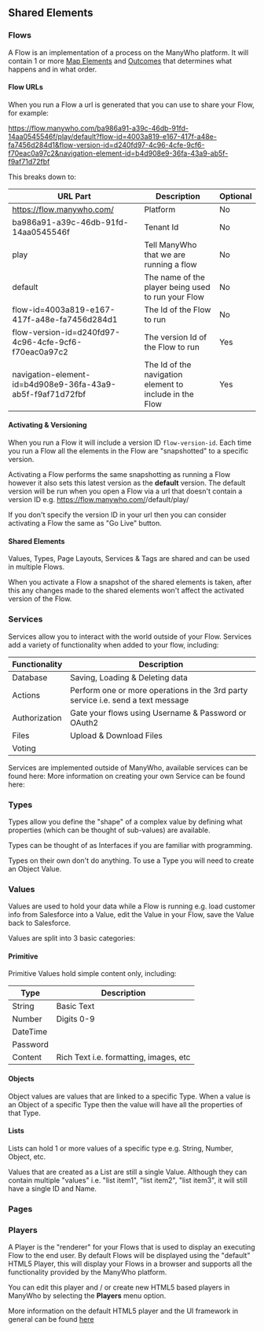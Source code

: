 ## Shared Elements

### Flows
A Flow is an implementation of a process on the ManyWho platform. It will contain 1 or more [Map Elements](http://google.com)
and [Outcomes](http://google.com) that determines what happens and in what order.

#### Flow URLs
When you run a Flow a url is generated that you can use to share your Flow, for example:

https://flow.manywho.com/ba986a91-a39c-46db-91fd-14aa0545546f/play/default?flow-id=4003a819-e167-417f-a48e-fa7456d284d1&flow-version-id=d240fd97-4c96-4cfe-9cf6-f70eac0a97c2&navigation-element-id=b4d908e9-36fa-43a9-ab5f-f9af71d72fbf

This breaks down to:

| URL Part | Description | Optional |
|---|---|---|
| https://flow.manywho.com/ | Platform | No |
| ba986a91-a39c-46db-91fd-14aa0545546f | Tenant Id | No |
| play | Tell ManyWho that we are running a flow | No |
| default | The name of the player being used to run your Flow | No |
| flow-id=4003a819-e167-417f-a48e-fa7456d284d1 | The Id of the Flow to run | No |
| flow-version-id=d240fd97-4c96-4cfe-9cf6-f70eac0a97c2 | The version Id of the Flow to run | Yes |
| navigation-element-id=b4d908e9-36fa-43a9-ab5f-f9af71d72fbf | The Id of the navigation element to include in the Flow | Yes |

#### Activating & Versioning
When you run a Flow it will include a version ID `flow-version-id`. Each time you run a Flow all the elements in the Flow are "snapshotted" to a specific version.

Activating a Flow performs the same snapshotting as running a Flow however it also sets this latest version as the **default** version.
The default version will be run when you open a Flow via a url that doesn't contain a version ID e.g. https://flow.manywho.com/<tenant-id>/default/play/<flow-id>

If you don't specify the version ID in your url then you can consider activating a Flow the same as "Go Live" button.

#### Shared Elements
Values, Types, Page Layouts, Services & Tags are shared and can be used in multiple Flows.

When you activate a Flow a snapshot of the shared elements is taken, after this any changes made to the shared elements won't affect the activated version of the Flow.

### Services
Services allow you to interact with the world outside of your Flow. Services add a variety of functionality when added to your flow, including:

| Functionality | Description |
|---|---|
| Database | Saving, Loading & Deleting data |
| Actions | Perform one or more operations in the 3rd party service i.e. send a text message |
| Authorization | Gate your flows using Username & Password or OAuth2 |
| Files | Upload & Download Files |
| Voting | |

<aside class="notice">
Services are implemented outside of ManyWho, available services can be found here:
More information on creating your own Service can be found here:
</aside>

### Types
Types allow you define the "shape" of a complex value by defining what properties (which can be thought of sub-values) are available.

Types can be thought of as Interfaces if you are familiar with programming.

<aside class="notice">
Types on their own don't do anything. To use a Type you will need to create an Object Value.
</aside>

### Values
Values are used to hold your data while a Flow is running e.g. load customer info from Salesforce into a Value, edit the Value in your Flow, save the Value back to Salesforce.

Values are split into 3 basic categories:

#### Primitive
Primitive Values hold simple content only, including:

| Type | Description |
|---|---|
| String | Basic Text |
| Number | Digits 0-9 |
| DateTime | |
| Password | |
| Content | Rich Text i.e. formatting, images, etc |

#### Objects
Object values are values that are linked to a specific Type. When a value is an Object of a specific Type then the value will have all the properties of that Type.

#### Lists
Lists can hold 1 or more values of a specific type e.g. String, Number, Object, etc.

<aside class="notice">
Values that are created as a List are still a single Value. Although they can contain multiple "values" i.e. "list item1", "list item2", "list item3", it will still have a single ID and Name.
</aside>

### Pages

### Players
A Player is the "renderer" for your Flows that is used to display an executing Flow to the end user. By default Flows will be displayed using the "default" HTML5 Player, this will display your Flows in a browser and supports all the functionality provided by the ManyWho platform.

You can edit this player and / or create new HTML5 based players in ManyWho by selecting the **Players** menu option.

More information on the default HTML5 player and the UI framework in general can be found [here](#ui-framework) 
